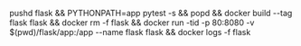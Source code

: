 pushd flask  && PYTHONPATH=app pytest -s && popd && docker build --tag flask flask && docker rm -f flask && docker run -tid -p 80:8080 -v $(pwd)/flask/app:/app --name flask flask && docker logs -f flask

